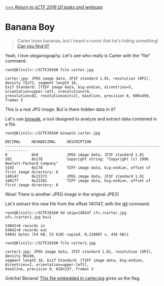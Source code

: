 _[<<< Return to sCTF 2016 Q1 tasks and writeups](/sctf-2016-q1)_
# Banana Boy

>Carter loves bananas, but I heard a rumor that he's hiding something! [Can you find it?](carter.jpg)

Yeah, I love steganography. Let's see who really is Carter with the "file" command.

```console
root@blinils:~/SCTF2016# file carter.jpg

carter.jpg: JPEG image data, JFIF standard 1.01, resolution (DPI), density 72x72, segment length 16,
Exif Standard: [TIFF image data, big-endian, direntries=5, orientation=upper-left, xresolution=74,
yresolution=82, resolutionunit=2], baseline, precision 8, 600x450, frames 3
```

This is a real JPG image. But is there hidden data in it?

Let's use [binwalk](https://github.com/devttys0/binwalk/wiki/Quick-Start-Guide),
a tool designed to analyze and extract data contained in a file.

```console
root@blinils:~/SCTF2016# binwalk carter.jpg

DECIMAL     HEXADECIMAL     DESCRIPTION
--------------------------------------------------------------------------------
0           0x0             JPEG image data, JFIF standard 1.01
382         0x17E           Copyright string: "Copyright (c) 1998 Hewlett-Packard Company"
3192        0xC78           TIFF image data, big-endian, offset of first image directory: 8
140147      0x22373         JPEG image data, JFIF standard 1.01
140177      0x22391         TIFF image data, big-endian, offset of first image directory: 8
```
 
Wow! There is another JPEG image in the original JPEG!

Let's extract this new file from the offset 140147,
with the [dd](https://en.wikipedia.org/wiki/Dd_%28Unix%29) command.

```console
root@blinils:~/SCTF2016# dd skip=140147 if=./carter.jpg of=./carter1.jpg bs=1

54041+0 records in
54041+0 records out
54041 bytes (54 kB, 53 KiB) copied, 0,124007 s, 436 kB/s

root@blinils:~/SCTF2016# file carter1.jpg

carter1.jpg: JPEG image data, JFIF standard 1.01, resolution (DPI), density 96x96, 
segment length 16, Exif Standard: [TIFF image data, big-endian, direntries=1, orientation=upper-left],
baseline, precision 8, 610x337, frames 3
```

Gotcha! Banana! [This file embedded in carter.jpg](carter1.jpg) gives us the flag.

